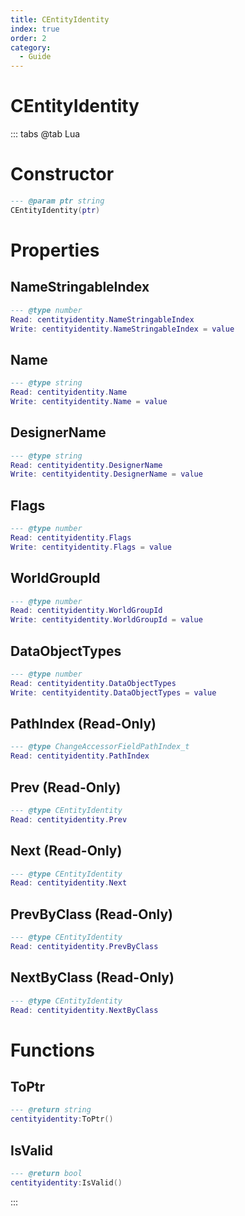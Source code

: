 ```yaml
---
title: CEntityIdentity
index: true
order: 2
category:
  - Guide
---
```


# CEntityIdentity

::: tabs
@tab Lua
# Constructor
```lua
--- @param ptr string
CEntityIdentity(ptr)
```
# Properties
## NameStringableIndex 
```lua
--- @type number
Read: centityidentity.NameStringableIndex
Write: centityidentity.NameStringableIndex = value
```
## Name 
```lua
--- @type string
Read: centityidentity.Name
Write: centityidentity.Name = value
```
## DesignerName 
```lua
--- @type string
Read: centityidentity.DesignerName
Write: centityidentity.DesignerName = value
```
## Flags 
```lua
--- @type number
Read: centityidentity.Flags
Write: centityidentity.Flags = value
```
## WorldGroupId 
```lua
--- @type number
Read: centityidentity.WorldGroupId
Write: centityidentity.WorldGroupId = value
```
## DataObjectTypes 
```lua
--- @type number
Read: centityidentity.DataObjectTypes
Write: centityidentity.DataObjectTypes = value
```
## PathIndex (Read-Only)
```lua
--- @type ChangeAccessorFieldPathIndex_t
Read: centityidentity.PathIndex
```
## Prev (Read-Only)
```lua
--- @type CEntityIdentity
Read: centityidentity.Prev
```
## Next (Read-Only)
```lua
--- @type CEntityIdentity
Read: centityidentity.Next
```
## PrevByClass (Read-Only)
```lua
--- @type CEntityIdentity
Read: centityidentity.PrevByClass
```
## NextByClass (Read-Only)
```lua
--- @type CEntityIdentity
Read: centityidentity.NextByClass
```
# Functions
## ToPtr
```lua
--- @return string
centityidentity:ToPtr()
```
## IsValid
```lua
--- @return bool
centityidentity:IsValid()
```

:::